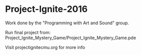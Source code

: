 # Project-Ignite-2016
Work done by the "Programming with Art and Sound" group. 

Run final project from: Project_Ignite_Mystery_Game/Project_Ignite_Mystery_Game.pde

Visit projectignitecmu.org for more info
